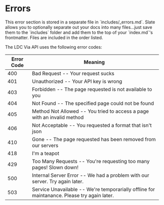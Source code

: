 # Errors

<aside class="notice">This error section is stored in a separate file in `includes/_errors.md`. Slate allows you to optionally separate out your docs into many files...just save them to the `includes` folder and add them to the top of your `index.md`'s frontmatter. Files are included in the order listed.</aside>

The LDC Via API uses the following error codes:


Error Code | Meaning
---------- | -------
400 | Bad Request -- Your request sucks
401 | Unauthorized -- Your API key is wrong
403 | Forbidden -- The page requested is not available to you
404 | Not Found -- The specified page could not be found
405 | Method Not Allowed -- You tried to access a page with an invalid method
406 | Not Acceptable -- You requested a format that isn't json
410 | Gone -- The page requested has been removed from our servers
418 | I'm a teapot
429 | Too Many Requests -- You're requesting too many pages! Slown down!
500 | Internal Server Error -- We had a problem with our server. Try again later.
503 | Service Unavailable -- We're temporarially offline for maintanance. Please try again later.
